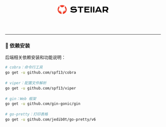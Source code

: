 <!--suppress HtmlDeprecatedAttribute -->
<br>

<div align="center">
  <img height="30" src="./images/logo.png"/>
</div>

<br>

<p align="center">
  <a>
    <img src="https://img.shields.io/badge/-Golang 1.23-blue?style=flat-square&logo=go&logoColor=white" alt="">
  </a>
  <a>
    <img src="https://img.shields.io/badge/-Gin-blue?style=flat-square&logo=gin&logoColor=white" alt="">
  </a>
  <a>
    <img src="https://img.shields.io/badge/-MySQL-blue?style=flat-square&logo=mysql&logoColor=white" alt="">
  </a>
  <a>
    <img src="https://img.shields.io/badge/-Redis-c14438?style=flat-square&logo=redis&logoColor=white" alt="">
  </a>
</p>

<hr>

### 🎉 依赖安装

后端相关依赖安装和功能说明：

```bash
# cobra：命令行工具
go get -u github.com/spf13/cobra

# viper：配置文件解析
go get -u github.com/spf13/viper

# gin：Web 框架
go get -u github.com/gin-gonic/gin

# go-pretty：打印表格
go get -u github.com/jedib0t/go-pretty/v6
```

